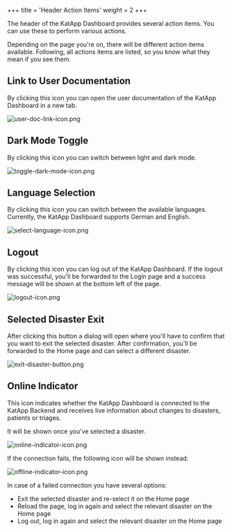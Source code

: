 +++
title = 'Header Action Items'
weight = 2
+++

The header of the KatApp Dashboard provides several action items. You can use these to perform various actions.

Depending on the page you're on, there will be different action items available.
Following, all actions items are listed, so you know what they mean if you see them.

## Link to User Documentation
By clicking this icon you can open the user documentation of the KatApp Dashboard in a new tab.

![user-doc-link-icon.png](/user-doc-link-icon.png)

## Dark Mode Toggle
By clicking this icon you can switch between light and dark mode.

![toggle-dark-mode-icon.png](/toggle-dark-mode-icon.png)

## Language Selection
By clicking this icon you can switch between the available languages. 
Currently, the KatApp Dashboard supports German and English.

![select-language-icon.png](/select-language-icon.png)

## Logout
By clicking this icon you can log out of the KatApp Dashboard. If the logout was successful, you'll be forwarded to the 
Login page and a success message will be shown at the bottom left of the page.

![logout-icon.png](/logout-icon.png)

## Selected Disaster Exit
After clicking this button a dialog will open where you'll have to confirm that you want to exit the selected disaster.
After confirmation, you'll be forwarded to the Home page and can select a different disaster.

![exit-disaster-button.png](/exit-disaster-button.png)

## Online Indicator
This icon indicates whether the KatApp Dashboard is connected to the KatApp Backend and receives live information about
changes to disasters, patients or triages.

It will be shown once you've selected a disaster.

![online-indicator-icon.png](/online-indicator-icon.png)

If the connection fails, the following icon will be shown instead:

![offline-indicator-icon.png](/offline-indicator-icon.png)

In case of a failed connection you have several options:
- Exit the selected disaster and re-select it on the Home page
- Reload the page, log in again and select the relevant disaster on the Home page
- Log out, log in again and select the relevant disaster on the Home page